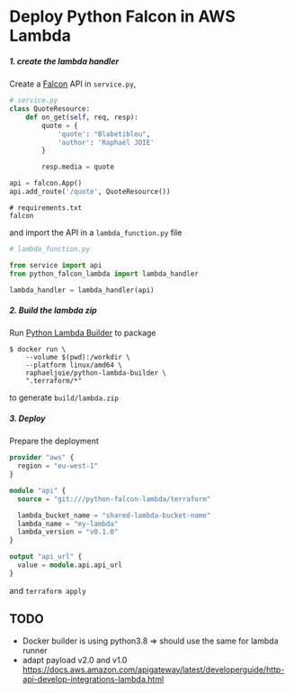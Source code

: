 # Deploy Python Falcon in AWS Lambda

##### 1. create the lambda handler
Create a [Falcon](https://falcon.readthedocs.io/en/stable/) API in `service.py`,
```py
# service.py
class QuoteResource:
    def on_get(self, req, resp):
        quote = {
            'quote': "Blabetiblou",
            'author': 'Raphaël JOIE'
        }

        resp.media = quote

api = falcon.App()
api.add_route('/quote', QuoteResource())
```
```
# requirements.txt
falcon
```
and import the API in a `lambda_function.py` file
```py
# lambda_function.py

from service import api
from python_falcon_lambda import lambda_handler

lambda_handler = lambda_handler(api)
```

##### 2. Build the lambda zip
Run [Python Lambda Builder](https://github.com/raphaeljoie/python-lambda-builder) to package
```shell
$ docker run \
    --volume $(pwd):/workdir \
    --platform linux/amd64 \
    raphaeljoie/python-lambda-builder \
    ".terraform/*"
```
to generate `build/lambda.zip`

##### 3. Deploy
Prepare the deployment
```tf
provider "aws" {
  region = "eu-west-1"
}

module "api" {
  source = "git:///python-falcon-lambda/terraform"

  lambda_bucket_name = "shared-lambda-bucket-name"
  lambda_name = "my-lambda"
  lambda_version = "v0.1.0"
}

output "api_url" {
  value = module.api.api_url
}
```
and `terraform apply`

## TODO
* Docker builder is using python3.8 => should use the same for lambda runner
* adapt payload v2.0 and v1.0 https://docs.aws.amazon.com/apigateway/latest/developerguide/http-api-develop-integrations-lambda.html
